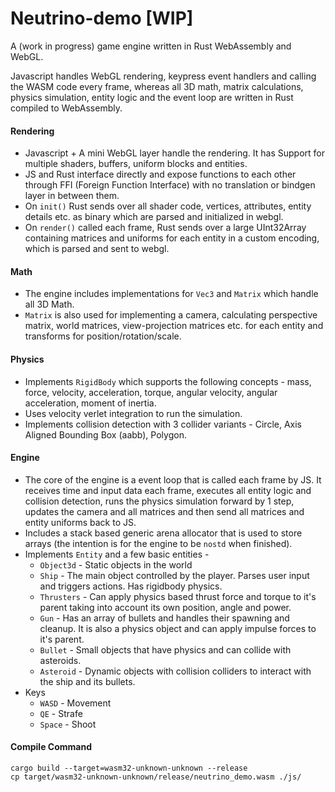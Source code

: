 # Neutrino-demo [WIP]

A (work in progress) game engine written in Rust WebAssembly and WebGL. 

Javascript handles WebGL rendering, keypress event handlers and calling the WASM code every frame, whereas all 3D math, matrix calculations, physics simulation, entity logic and the event loop are written in Rust compiled to WebAssembly.

#### Rendering
- Javascript + A mini WebGL layer handle the rendering. It has Support for multiple shaders, buffers, uniform blocks and entities. 
- JS and Rust interface directly and expose functions to each other through FFI (Foreign Function Interface) with no translation or bindgen layer in between them.
- On `init()` Rust sends over all shader code, vertices, attributes, entity details etc. as binary which are parsed and initialized in webgl.
- On `render()` called each frame, Rust sends over a large UInt32Array containing matrices and uniforms for each entity in a custom encoding, which is parsed and sent to webgl.

#### Math
- The engine includes implementations for `Vec3` and `Matrix` which handle all 3D Math.
- `Matrix` is also used for implementing a camera, calculating perspective matrix, world matrices, view-projection matrices etc. for each entity and transforms for position/rotation/scale.

#### Physics
 - Implements `RigidBody` which supports the following concepts - mass, force, velocity, acceleration, torque, angular velocity, angular acceleration, moment of inertia.
 - Uses velocity verlet integration to run the simulation.
 - Implements collision detection with 3 collider variants - Circle, Axis Aligned Bounding Box (aabb), Polygon.

#### Engine
- The core of the engine is a event loop that is called each frame by JS. It receives time and input data each frame, executes all entity logic and collision detection, runs the physics simulation forward by 1 step, updates the camera and all matrices and then send all matrices and entity uniforms back to JS.
- Includes a stack based generic arena allocator that is used to store arrays (the intention is for the engine to be `nostd` when finished).
- Implements `Entity` and a few basic entities - 
    - `Object3d` - Static objects in the world
    - `Ship` - The main object controlled by the player. Parses user input and triggers actions. Has rigidbody physics.
    - `Thrusters` - Can apply physics based thrust force and torque to it's parent taking into account its own position, angle and power.
    - `Gun` - Has an array of bullets and handles their spawning and cleanup. It is also a physics object and can apply impulse forces to it's parent.
    - `Bullet` - Small objects that have physics and can collide with asteroids.
    - `Asteroid` - Dynamic objects with collision colliders to interact with the ship and its bullets.
- Keys
    - `WASD` - Movement
    - `QE` - Strafe
    - `Space` - Shoot

#### Compile Command
```
cargo build --target=wasm32-unknown-unknown --release
cp target/wasm32-unknown-unknown/release/neutrino_demo.wasm ./js/
```
